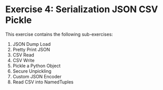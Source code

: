 # Exercise 4: Serialization JSON CSV Pickle

This exercise contains the following sub-exercises:

1. JSON Dump Load
2. Pretty Print JSON
3. CSV Read
4. CSV Write
5. Pickle a Python Object
6. Secure Unpickling
7. Custom JSON Encoder
8. Read CSV into NamedTuples
